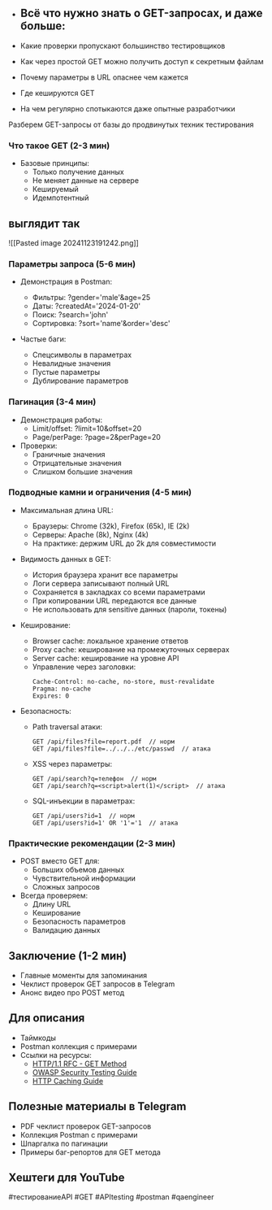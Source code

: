 
- ## Всё что нужно знать о GET-запросах, и даже больше:

- Какие проверки пропускают большинство тестировщиков
- Как через простой GET можно получить доступ к секретным файлам
- Почему параметры в URL опаснее чем кажется
- Где кешируются GET
- На чем регулярно спотыкаются даже опытные разработчики

Разберем GET-запросы от базы до продвинутых техник тестирования
### Что такое GET (2-3 мин)
- Базовые принципы:
  - Только получение данных
  - Не меняет данные на сервере
  - Кешируемый
  - Идемпотентный
## выглядит так
![[Pasted image 20241123191242.png]]
### Параметры запроса (5-6 мин)
- Демонстрация в Postman:
  - Фильтры: ?gender='male'&age=25
  - Даты: ?createdAt='2024-01-20'
  - Поиск: ?search='john'
  - Сортировка: ?sort='name'&order='desc'

- Частые баги:
  - Спецсимволы в параметрах
  - Невалидные значения
  - Пустые параметры
  - Дублирование параметров

### Пагинация (3-4 мин)
- Демонстрация работы:
  - Limit/offset: ?limit=10&offset=20
  - Page/perPage: ?page=2&perPage=20
- Проверки:
  - Граничные значения
  - Отрицательные значения
  - Слишком большие значения

### Подводные камни и ограничения (4-5 мин)

- Максимальная длина URL:
  - Браузеры: Chrome (32k), Firefox (65k), IE (2k)
  - Серверы: Apache (8k), Nginx (4k)
  - На практике: держим URL до 2k для совместимости

- Видимость данных в GET:
  - История браузера хранит все параметры
  - Логи сервера записывают полный URL
  - Сохраняется в закладках со всеми параметрами
  - При копировании URL передаются все данные
  - Не использовать для sensitive данных (пароли, токены)

- Кеширование:
  - Browser cache: локальное хранение ответов
  - Proxy cache: кеширование на промежуточных серверах
  - Server cache: кеширование на уровне API
  - Управление через заголовки:
    ```
    Cache-Control: no-cache, no-store, must-revalidate
    Pragma: no-cache
    Expires: 0
    ```

- Безопасность:
  - Path traversal атаки:
    ```
    GET /api/files?file=report.pdf  // норм
    GET /api/files?file=../../../etc/passwd  // атака
    ```
  - XSS через параметры:
    ```
    GET /api/search?q=телефон  // норм
    GET /api/search?q=<script>alert(1)</script>  // атака
    ```
  - SQL-инъекции в параметрах:
    ```
    GET /api/users?id=1  // норм
    GET /api/users?id=1' OR '1'='1  // атака
    ```

### Практические рекомендации (2-3 мин)
- POST вместо GET для:
  - Больших объемов данных
  - Чувствительной информации
  - Сложных запросов
- Всегда проверяем:
  - Длину URL
  - Кеширование
  - Безопасность параметров
  - Валидацию данных

## Заключение (1-2 мин)
- Главные моменты для запоминания
- Чеклист проверок GET запросов в Telegram
- Анонс видео про POST метод

## Для описания
- Таймкоды
- Postman коллекция с примерами
- Ссылки на ресурсы:
  - [HTTP/1.1 RFC - GET Method](https://tools.ietf.org/html/rfc7231#section-4.3.1)
  - [OWASP Security Testing Guide](https://owasp.org/www-project-web-security-testing-guide/)
  - [HTTP Caching Guide](https://developer.mozilla.org/en-US/docs/Web/HTTP/Caching)

## Полезные материалы в Telegram
- PDF чеклист проверок GET-запросов
- Коллекция Postman с примерами
- Шпаргалка по пагинации
- Примеры баг-репортов для GET метода

## Хештеги для YouTube
#тестированиеAPI #GET #APItesting #postman #qaengineer